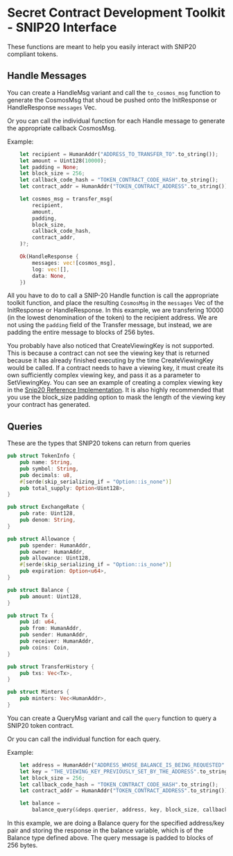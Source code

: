 # Secret Contract Development Toolkit - SNIP20 Interface

These functions are meant to help you easily interact with SNIP20 compliant tokens.  

## Handle Messages

You can create a HandleMsg variant and call the `to_cosmos_msg` function to generate the CosmosMsg that shoud be pushed onto the InitResponse or HandleResponse `messages` Vec.

Or you can call the individual function for each Handle message to generate the appropriate callback CosmosMsg.

Example:
```rust
    let recipient = HumanAddr("ADDRESS_TO_TRANSFER_TO".to_string());
    let amount = Uint128(10000);
    let padding = None;
    let block_size = 256;
    let callback_code_hash = "TOKEN_CONTRACT_CODE_HASH".to_string();
    let contract_addr = HumanAddr("TOKEN_CONTRACT_ADDRESS".to_string());

    let cosmos_msg = transfer_msg(
        recipient,
        amount,
        padding,
        block_size,
        callback_code_hash,
        contract_addr,
    )?;

    Ok(HandleResponse {
        messages: vec![cosmos_msg],
        log: vec![],
        data: None,
    })
```
All you have to do to call a SNIP-20 Handle function is call the appropriate toolkit function, and place the resulting `CosmosMsg` in the `messages` Vec of the InitResponse or HandleResponse.  In this example, we are transfering 10000 (in the lowest denomination of the token) to the recipient address.  We are not using the `padding` field of the Transfer message, but instead, we are padding the entire message to blocks of 256 bytes.

You probably have also noticed that CreateViewingKey is not supported.  This is because a contract can not see the viewing key that is returned because it has already finished executing by the time CreateViewingKey would be called.  If a contract needs to have a viewing key, it must create its own sufficiently complex viewing key, and pass it as a parameter to SetViewingKey. You can see an example of creating a complex viewing key in the [Snip20 Reference Implementation](http://github.com/enigmampc/snip20-reference-impl).  It is also highly recommended that you use the block_size padding option to mask the length of the viewing key your contract has generated.

## Queries

These are the types that SNIP20 tokens can return from queries
```rust
pub struct TokenInfo {
    pub name: String,
    pub symbol: String,
    pub decimals: u8,
    #[serde(skip_serializing_if = "Option::is_none")]
    pub total_supply: Option<Uint128>,
}

pub struct ExchangeRate {
    pub rate: Uint128,
    pub denom: String,
}

pub struct Allowance {
    pub spender: HumanAddr,
    pub owner: HumanAddr,
    pub allowance: Uint128,
    #[serde(skip_serializing_if = "Option::is_none")]
    pub expiration: Option<u64>,
}

pub struct Balance {
    pub amount: Uint128,
}

pub struct Tx {
    pub id: u64,
    pub from: HumanAddr,
    pub sender: HumanAddr,
    pub receiver: HumanAddr,
    pub coins: Coin,
}

pub struct TransferHistory {
    pub txs: Vec<Tx>,
}

pub struct Minters {
    pub minters: Vec<HumanAddr>,
}
```
You can create a QueryMsg variant and call the `query` function to query a SNIP20 token contract.

Or you can call the individual function for each query.

Example:
```rust
    let address = HumanAddr("ADDRESS_WHOSE_BALANCE_IS_BEING_REQUESTED".to_string());
    let key = "THE_VIEWING_KEY_PREVIOUSLY_SET_BY_THE_ADDRESS".to_string();
    let block_size = 256;
    let callback_code_hash = "TOKEN_CONTRACT_CODE_HASH".to_string();
    let contract_addr = HumanAddr("TOKEN_CONTRACT_ADDRESS".to_string());

    let balance =
        balance_query(&deps.querier, address, key, block_size, callback_code_hash, contract_addr)?;
```
In this example, we are doing a Balance query for the specified address/key pair and storing the response in the balance variable, which is of the Balance type defined above.  The query message is padded to blocks of 256 bytes.